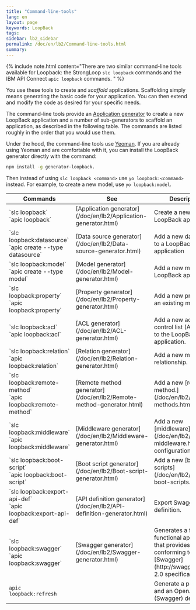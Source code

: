 ```yaml
---
title: "Command-line-tools"
lang: en
layout: page
keywords: LoopBack
tags:
sidebar: lb2_sidebar
permalink: /doc/en/lb2/Command-line-tools.html
summary:
---
```

{% include note.html content="There are two similar command-line tools available for Loopback: the StrongLoop `slc loopback` commands and the IBM API Connect `apic loopback` commands.
" %}

You use these tools to create and _scaffold_ applications.  Scaffolding simply means generating the basic code for your application.  You can then extend and modify the code as desired for your specific needs.

The command-line tools provide an [Application generator](Application-generator.html) to create a new LoopBack application and a number of sub-generators to scaffold an application, as described in the following table. The commands are listed roughly in the order that you would use them.

Under the hood, the command-line tools use [Yeoman](http://yeoman.io/). If you are already using Yeoman and are comfortable with it, you can install the LoopBack generator directly with the command:

```sh
npm install -g generator-loopback.
```

Then instead of using `slc loopback <command>` use `yo loopback:<command>` instead. For example, to create a new model, use `yo loopback:model`.

<table>
  <thead><tr>
  <th width="270">Commands</th>
  <th width="200">See</th>
  <th>Description</th>
  </thead>
  <tbody>
<tr markdown="1">
<td markdown="1"> `slc loopback` <br/>`apic loopback`
<td markdown="1">  [Application generator](/doc/en/lb2/Application-generator.html)
<td markdown="1">  Create a new LoopBack application.

<tr markdown="1">
<td markdown="1"> `slc loopback:datasource` <br/> `apic create --type datasource`
<td markdown="1"> [Data source generator](/doc/en/lb2/Data-source-generator.html)
<td markdown="1"> Add a new data source to a LoopBack application
<tr>
<td markdown="1"> `slc loopback:model` <br/> `apic create --type model`
<td markdown="1"> [Model generator](/doc/en/lb2/Model-generator.html)
<td markdown="1"> Add a new model to a LoopBack application.
<tr>
<td markdown="1"> `slc loopback:property` <br/> `apic loopback:property`
<td markdown="1"> [Property generator](/doc/en/lb2/Property-generator.html)
<td markdown="1"> Add a new property to an existing model.
<tr>
<td markdown="1"> `slc loopback:acl` <br/> `apic loopback:acl`
<td markdown="1"> [ACL generator](/doc/en/lb2/ACL-generator.html)
<td markdown="1"> Add a new access control list (ACL) entry to the LoopBack application.
<tr>
<td markdown="1"> `slc loopback:relation` <br/> `apic loopback:relation`
<td markdown="1"> [Relation generator](/doc/en/lb2/Relation-generator.html)
<td markdown="1"> Add a new model relationship.
<tr>
<td markdown="1"> `slc loopback:remote-method` <br/> `apic loopback:remote-method`
<td markdown="1"> [Remote method generator](/doc/en/lb2/Remote-method-generator.html)
<td markdown="1"> Add a new [remote method.](/doc/en/lb2/Remote-methods.html)
<tr>
<td markdown="1"> `slc loopback:middleware` <br/> `apic loopback:middleware`
<td markdown="1"> [Middleware generator](/doc/en/lb2/Middleware-generator.html)
<td markdown="1"> Add a new [middleware](/doc/en/lb2/Defining-middleware.html) configuration.
<tr>
<td markdown="1"> `slc loopback:boot-script` <br/> `apic loopback:boot-script`
<td markdown="1"> [Boot script generator](/doc/en/lb2/Boot-script-generator.html)
<td markdown="1"> Add a new [boot scripts](/doc/en/lb2/Defining-boot-scripts.html).
<tr>
<td markdown="1"> `slc loopback:export-api-def` <br/> `apic loopback:export-api-def`
<td markdown="1"> [API definition generator](/doc/en/lb2/API-definition-generator.html)
<td markdown="1"> Export Swagger API definition.
<tr>
<td markdown="1"> `slc loopback:swagger` <br/> `apic loopback:swagger`
<td markdown="1"> [Swagger generator](/doc/en/lb2/Swagger-generator.html)
<td markdown="1"> Generates a fully-functional application that provides APIs conforming to the [Swagger](http://swagger.io/) 2.0 specification.
<tr>
<td> <code>apic loopback:refresh</code></td>
<td>&nbsp;</td>  
<td> Generate a product and an OpenAPI (Swagger) definition</td></tr>
